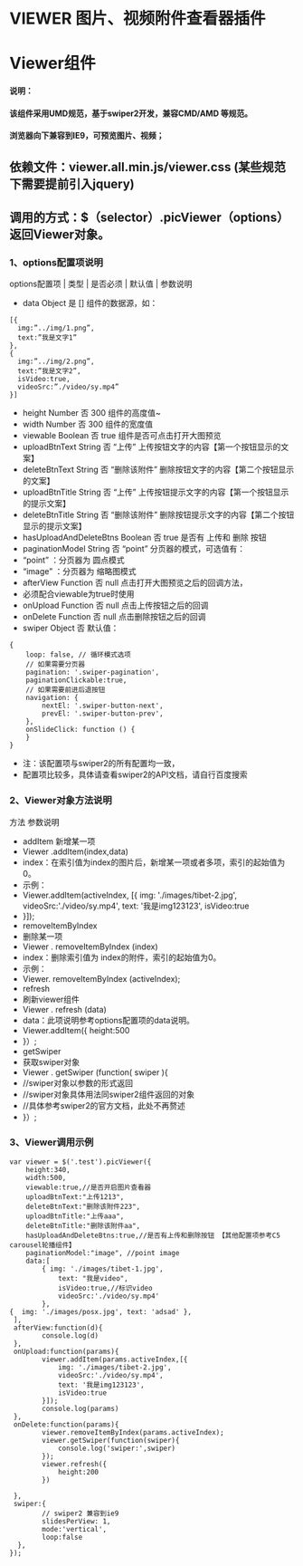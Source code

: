 # VIEWER 图片、视频附件查看器插件
# Viewer组件

#### 说明：
#### 该组件采用UMD规范，基于swiper2开发，兼容CMD/AMD 等规范。
#### 浏览器向下兼容到IE9，可预览图片、视频；
## 依赖文件：viewer.all.min.js/viewer.css (某些规范下需要提前引入jquery)
## 调用的方式：$（selector）.picViewer（options） 返回Viewer对象。
### 1、options配置项说明
options配置项 | 类型	| 是否必须 | 默认值 | 参数说明
+ data	Object	是	[]	组件的数据源，如：
```
[{
  img:”../img/1.png”,
  text:”我是文字1”
},
{
  img:”../img/2.png”,
  text:”我是文字2”,
  isVideo:true,
  videoSrc:”./video/sy.mp4”
}]
```
+ height	Number	否	300	组件的高度值~
+ width	Number	否	300	组件的宽度值
+ viewable	Boolean	否	true	组件是否可点击打开大图预览
+ uploadBtnText	String	否	“上传”	上传按钮文字的内容【第一个按钮显示的文案】
+ deleteBtnText	String	否	“删除该附件”	删除按钮文字的内容【第二个按钮显示的文案】
+ uploadBtnTitle	String	否	“上传”	上传按钮提示文字的内容【第一个按钮显示的提示文案】
+ deleteBtnTitle	String	否	“删除该附件”	删除按钮提示文字的内容【第二个按钮显示的提示文案】
+ hasUploadAndDeleteBtns	Boolean	否	true	是否有 上传和 删除 按钮
+ paginationModel	String	否	“point”	分页器的模式，可选值有：
+ “point” ：分页器为 圆点模式
+ “image” ：分页器为 缩略图模式
+ afterView	Function	否	null	点击打开大图预览之后的回调方法，
+ 必须配合viewable为true时使用
+ onUpload	Function	否	null	点击上传按钮之后的回调 
+ onDelete	Function	否	null	点击删除按钮之后的回调
+ swiper	Object	否	默认值：
```
{
    loop: false, // 循环模式选项
    // 如果需要分页器
    pagination: '.swiper-pagination',
    paginationClickable:true,
    // 如果需要前进后退按钮
    navigation: {
        nextEl: '.swiper-button-next',
        prevEl: '.swiper-button-prev',
    },
    onSlideClick: function () {
    }
}
```
+ 注：该配置项与swiper2的所有配置均一致，
+ 配置项比较多，具体请查看swiper2的API文档，请自行百度搜索
				




### 2、Viewer对象方法说明

方法	参数说明
+ addItem	新增某一项
+ Viewer .addItem(index,data)
+ index：在索引值为index的图片后，新增某一项或者多项，索引的起始值为0。
+ 示例：
+ Viewer.addItem(activeIndex, [{
     img: './images/tibet-2.jpg',
     videoSrc:'./video/sy.mp4',
     text: '我是img123123',
     isVideo:true
+ }]);
+ removeItemByIndex	
+ 删除某一项
+ Viewer . removeItemByIndex (index)
+ index：删除索引值为 index的附件，索引的起始值为0。
+ 示例：
+ Viewer. removeItemByIndex (activeIndex);
+ refresh	
+ 刷新viewer组件
+ Viewer . refresh (data)
+ data：此项说明参考options配置项的data说明。
+ Viewer.addItem({
   height:500
+ }）;
+ getSwiper	
+ 获取swiper对象
+ Viewer . getSwiper (function( swiper ){
+ //swiper对象以参数的形式返回
+ //swiper对象具体用法同swiper2组件返回的对象
+ //具体参考swiper2的官方文档，此处不再赘述
+  }）;


### 3、Viewer调用示例
```
var viewer = $('.test').picViewer({
    height:340,
    width:500,
    viewable:true,//是否开启图片查看器
    uploadBtnText:"上传1213",
    deleteBtnText:"删除该附件223",
    uploadBtnTitle:"上传aaa",
    deleteBtnTitle:"删除该附件aa",
    hasUploadAndDeleteBtns:true,//是否有上传和删除按钮 【其他配置项参考C5 carousel轮播组件】
    paginationModel:"image", //point image
    data:[
        { img: './images/tibet-1.jpg',
            text: "我是video",
            isVideo:true,//标识video
            videoSrc:'./video/sy.mp4'
        },
{  img: './images/posx.jpg', text: 'adsad' }, 
 ],
 afterView:function(d){
        console.log(d)
 },
 onUpload:function(params){
        viewer.addItem(params.activeIndex,[{
            img: './images/tibet-2.jpg',
            videoSrc:'./video/sy.mp4',
            text: '我是img123123',
            isVideo:true
        }]);
        console.log(params)
 },
 onDelete:function(params){
        viewer.removeItemByIndex(params.activeIndex);
        viewer.getSwiper(function(swiper){
            console.log('swiper:',swiper)
        });
        viewer.refresh({
            height:200
        })

 },
 swiper:{
        // swiper2 兼容到ie9
        slidesPerView: 1,
        mode:'vertical',
        loop:false
  },
});
```
